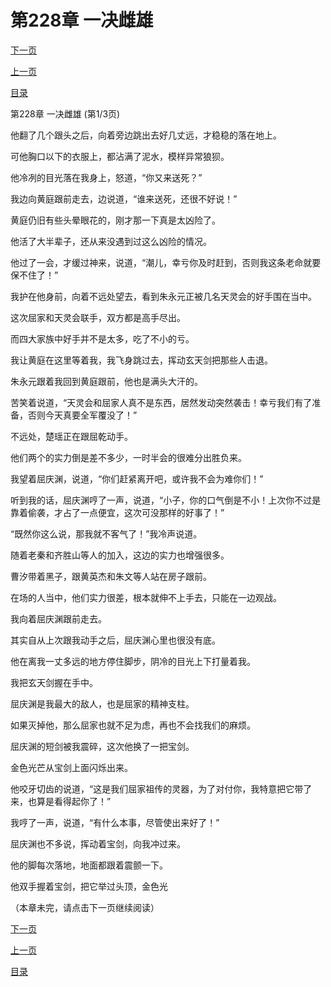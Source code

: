 <h1>第228章    一决雌雄</h1>
            <div><p><a href="./0682_%E7%AC%AC228%E7%AB%A0_%E4%B8%80%E5%86%B3%E9%9B%8C%E9%9B%84.md">下一页</a></p><p><a href="./0680_%E7%AC%AC227%E7%AB%A0_%E5%90%9E%E5%99%AC.md">上一页</a></p><p><a href="../">目录</a></p></div>
            <div><p>第228章    一决雌雄 (第1/3页)</p><p>他翻了几个跟头之后，向着旁边跳出去好几丈远，才稳稳的落在地上。</p><p>可他胸口以下的衣服上，都沾满了泥水，模样异常狼狈。</p><p>他冷冽的目光落在我身上，怒道，“你又来送死？”</p><p>我边向黄庭跟前走去，边说道，“谁来送死，还很不好说！”</p><p>黄庭仍旧有些头晕眼花的，刚才那一下真是太凶险了。</p><p>他活了大半辈子，还从来没遇到过这么凶险的情况。</p><p>他过了一会，才缓过神来，说道，“潮儿，幸亏你及时赶到，否则我这条老命就要保不住了！”</p><p>我护在他身前，向着不远处望去，看到朱永元正被几名天灵会的好手围在当中。</p><p>这次屈家和天灵会联手，双方都是高手尽出。</p><p>而四大家族中好手并不是太多，吃了不小的亏。</p><p>我让黄庭在这里等着我，我飞身跳过去，挥动玄天剑把那些人击退。</p><p>朱永元跟着我回到黄庭跟前，他也是满头大汗的。</p><p>苦笑着说道，“天灵会和屈家人真不是东西，居然发动突然袭击！幸亏我们有了准备，否则今天真要全军覆没了！”</p><p>不远处，楚瑶正在跟屈乾动手。</p><p>他们两个的实力倒是差不多少，一时半会的很难分出胜负来。</p><p>我望着屈庆渊，说道，“你们赶紧离开吧，或许我不会为难你们！”</p><p>听到我的话，屈庆渊哼了一声，说道，“小子，你的口气倒是不小！上次你不过是靠着偷袭，才占了一点便宜，这次可没那样的好事了！”</p><p>“既然你这么说，那我就不客气了！”我冷声说道。</p><p>随着老秦和齐胜山等人的加入，这边的实力也增强很多。</p><p>曹汐带着黑子，跟黄英杰和朱文等人站在房子跟前。</p><p>在场的人当中，他们实力很差，根本就伸不上手去，只能在一边观战。</p><p>我向着屈庆渊跟前走去。</p><p>其实自从上次跟我动手之后，屈庆渊心里也很没有底。</p><p>他在离我一丈多远的地方停住脚步，阴冷的目光上下打量着我。</p><p>我把玄天剑握在手中。</p><p>屈庆渊是我最大的敌人，也是屈家的精神支柱。</p><p>如果灭掉他，那么屈家也就不足为虑，再也不会找我们的麻烦。</p><p>屈庆渊的短剑被我震碎，这次他换了一把宝剑。</p><p>金色光芒从宝剑上面闪烁出来。</p><p>他咬牙切齿的说道，“这是我们屈家祖传的灵器，为了对付你，我特意把它带了来，也算是看得起你了！”</p><p>我哼了一声，说道，“有什么本事，尽管使出来好了！”</p><p>屈庆渊也不多说，挥动着宝剑，向我冲过来。</p><p>他的脚每次落地，地面都跟着震颤一下。</p><p>他双手握着宝剑，把它举过头顶，金色光</p><p>（本章未完，请点击下一页继续阅读）</p></div>
            <div><p><a href="./0682_%E7%AC%AC228%E7%AB%A0_%E4%B8%80%E5%86%B3%E9%9B%8C%E9%9B%84.md">下一页</a></p><p><a href="./0680_%E7%AC%AC227%E7%AB%A0_%E5%90%9E%E5%99%AC.md">上一页</a></p><p><a href="../">目录</a></p></div>